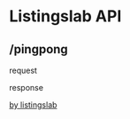 # Listingslab API

## /pingpong

request

response

[by listingslab](https://listingslab.com/docsify) 